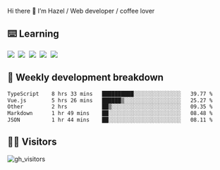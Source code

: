 
Hi there 👋 I’m Hazel / Web developer / coffee lover

## ⌨️ Learning

<samp>
 <a href="https://github.com/vuejs/core"><img src="https://api.iconify.design/logos:vue.svg" /></a>
  <a href="https://github.com/vuejs/core"><img src="https://api.iconify.design/logos:react.svg" /></a>
  <a href="https://github.com/vitejs/vite"><img src="https://api.iconify.design/logos:vitejs.svg" /></a>
  <a href="https://github.com/microsoft/TypeScript"><img src="https://api.iconify.design/logos:typescript-icon.svg" /></a> 
  <a href="https://github.com/unocss/unocss"><img src="https://api.iconify.design/logos:unocss.svg" /></a>
  

</samp>


## 🦀 Weekly development breakdown

<!--START_SECTION:waka-->

```txt
TypeScript    8 hrs 33 mins   ██████████░░░░░░░░░░░░░░░   39.77 %
Vue.js        5 hrs 26 mins   ██████▒░░░░░░░░░░░░░░░░░░   25.27 %
Other         2 hrs           ██▒░░░░░░░░░░░░░░░░░░░░░░   09.35 %
Markdown      1 hr 49 mins    ██░░░░░░░░░░░░░░░░░░░░░░░   08.48 %
JSON          1 hr 44 mins    ██░░░░░░░░░░░░░░░░░░░░░░░   08.11 %
```

<!--END_SECTION:waka-->
## 👬🏻 Visitors

![gh_visitors](https://profile-counter.glitch.me/Hazel-Lin/count.svg)

